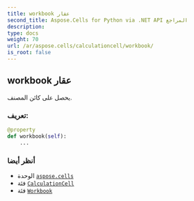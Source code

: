 ```yaml
---
title: workbook عقار
second_title: Aspose.Cells for Python via .NET API المراجع
description:
type: docs
weight: 70
url: /ar/aspose.cells/calculationcell/workbook/
is_root: false
---
```

##  workbook عقار

يحصل على كائن المصنف.
###  تعريف:
```python
@property
def workbook(self):
    ...
```

###  أنظر أيضا
* الوحدة [`aspose.cells`](../../)
* فئة [`CalculationCell`](/cells/python-net/ar/aspose.cells/calculationcell)
* فئة [`Workbook`](/cells/python-net/ar/aspose.cells/workbook)
